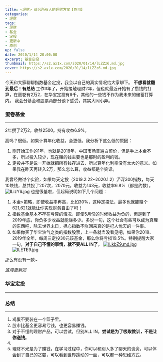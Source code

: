 ```yaml
---
title: <理财> 适合所有人的理财方案【原创】
categories:
- 理财
tags: 
- 理财
- 基金
- 定投
- 更新中
- 原创
up: false
date: 2020/1/14 20:00:00
excerpt: 基金定投
thumbnail: https://s2.ax1x.com/2020/01/14/lLZZz6.md.jpg
cover: https://s2.ax1x.com/2020/01/14/lLZZz6.md.jpg
---
```

今天和大家聊聊指数基金定投，我会以自己的真实情况给大家聊下。
**不想看就翻到最后！有总结**
工作3年了，开始接触理财2年，但也就最近开始有了攒钱的打算，在蛋卷有2万2，在华宝定投有6千，其他的一些钱不作为我未来的储蓄打算内。
我会分基金和股票两部分谈下感受，其实大同小异。

### 蛋卷基金
---

2年攒了2万2，收益2500。持有收益6.9%。

高吗？很低。如果计算年化收益，会更低。我分析下这么低的原因：

1. 刚开始工作的1年，也就是2018年，中国市场普遍白菜价，但是手上本金不多，所以投入较少，现在赚的钱主要也是那时的盈利的钱。
2. 定投并不是说一开始就把所有钱存进去，所以算年化利率没有太大的意义。如果我在昨天再转入2万，那么怎么算，收益都是个笑话。

我曾经做过个实验，如果每天定投（2019.2.22~2020.1.2）沪深300指数，每天10块钱，总共投了207次，2070元，收益为143元，收益率6.8%（都是约数）。
![lLizY6.jpg](https://s2.ax1x.com/2020/01/14/lLizY6.jpg)
也是很低啦，但起码说明如下几个问题：
1. 本金>策略，即使收益率再高，比如30%，这种定投法，最多也就能赚个621,621就能让你实现财务自由了吗！
2. 指数基金基本不存在亏算的情况，即使5月份的时候收益为负的，但是到了2019年底，你负多少收益就能赚多少。多说一句，这个社会有些可以成为真理的东西吧，除去世界末日，担心指数不涨回来真的是杞人忧天的一件事。
3. 如果你买了华宝油气之类的指数股票，上一条就当没看见吧，如果你2018、2019年全年，每周三定投30元该基金，那么你将亏损19.5%。特别提醒大家一句，**对于自己不懂的事情，就不要ALL IN了**。
[![lLkbZ9.md.jpg](https://s2.ax1x.com/2020/01/14/lLkbZ9.md.jpg)](https://imgchr.com/i/lLkbZ9)
![lLETE9.jpg](https://s2.ax1x.com/2020/01/14/lLETE9.jpg)

那么有没有一款~

*这周更新完*


### 华宝定投
---


### 总结
---
1. 鸡蛋不要装在一个篮子里。
2. 股市比基金更容易亏钱，也更容易赚钱。
3. 对于不懂的理财产品，可以尝试，但别ALL IN。**尝试是为了吸取教训，不是让你送钱**。
4. 
5. 理财不光是为了赚钱，在学习过程中，你可以和别人多了聊天的谈资，可以体会到了自己的贪婪，可以看到世界躁动的一面，可以都一种思维方式。

